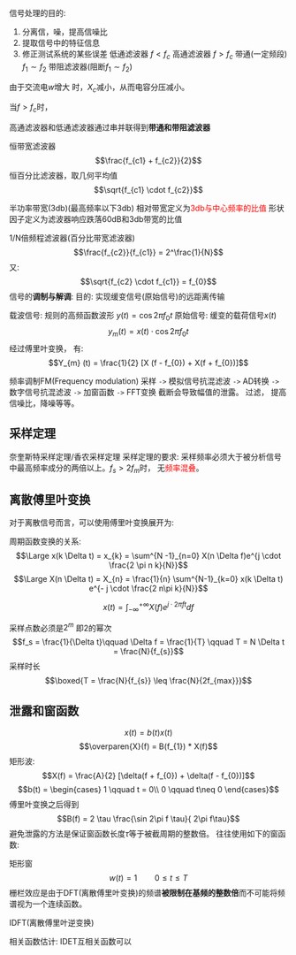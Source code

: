 信号处理的目的: 
1. 分离信，噪，提高信噪比
2. 提取信号中的特征信息
3. 修正测试系统的某些误差
低通滤波器 $f < f_c$
高通滤波器 $f > f_{c}$
带通(一定频段) $f_{1} \sim f_{2}$
带阻滤波器(阻断$f_{1}\sim f_{2}$)


由于交流电$w$增大 时，$X_{c}$减小，从而电容分压减小。

当$f > f_{c}$时，

高通滤波器和低通滤波器通过串并联得到**带通和带阻滤波器**

恒带宽滤波器
$$\frac{f_{c1} + f_{c2}}{2}$$
恒百分比滤波器，取几何平均值
$$\sqrt{f_{c1} \cdot f_{c2}}$$

半功率带宽(3db)(最高频率以下3db)
相对带宽定义为<mark style="background: transparent; color: red">3db与中心频率的比值</mark>
形状因子定义为滤波器响应跌落60dB和3db带宽的比值

1/N倍频程滤波器(百分比带宽滤波器)
$$\frac{f_{c2}}{f_{c1}} = 2^\frac{1}{N}$$
又:
$$\sqrt{f_{c2} \cdot f_{c1}} = f_{0}$$
信号的**调制与解调**: 
目的: 实现缓变信号(原始信号)的远距离传输

载波信号: 规则的高频函数波形 $y(t) = \cos 2\pi f_{0} t$
原始信号: 缓变的载荷信号$x(t)$
$$y_m(t) = x(t) \cdot \cos 2 \pi f_{0} t$$
经过傅里叶变换， 有:
$$Y_{m} (t) = \frac{1}{2} [X (f - f_{0}) + X(f + f_{0})]$$


频率调制FM(Frequency modulation) 
采样 `->` 模拟信号抗混滤波 `->` AD转换 `->` 数字信号抗混滤波 `->` 加窗函数 `->` FFT变换 
截断会导致幅值的泄露。
过滤， 提高信噪比，降噪等等。

## 采样定理
奈奎斯特采样定理/香农采样定理
采样定理的要求: 采样频率必须大于被分析信号中最高频率成分的两倍以上。$f_{s} > 2 f_{m}$时， 无<mark style="background: transparent; color: red">频率混叠</mark>。

## 离散傅里叶变换
对于离散信号而言，可以使用傅里叶变换展开为:

周期函数变换的关系: 
$$\Large x(k \Delta t) = x_{k} = \sum^{N -1}_{n=0} X(n \Delta  f)e^{j \cdot \frac{2 \pi n k}{N}}$$
$$\Large X(n \Delta t) = X_{n} = \frac{1}{n} \sum^{N-1}_{k=0} x(k \Delta t) e^{- j \cdot  \frac{2 n\pi k}{N}}$$

$$x(t) = \int_{-\infty}^{+ \infty} X(f) e^{j \cdot 2 \pi f t} df$$


采样点数必须是$2^{m}$ 即2的幂次
$$f_s = \frac{1}{\Delta  t}\qquad \Delta f = \frac{1}{T} \qquad T = N \Delta t = \frac{N}{f_{s}}$$
采样时长
$$\boxed{T = \frac{N}{f_{s}} \leq  \frac{N}{2f_{max}}}$$
## 泄露和窗函数

$$x(t) =b(t) x(t)$$
$$\overparen{X}(f) = B(f_{1}) * X(f)$$
矩形波:
$$X(f) = \frac{A}{2} [\delta(f + f_{0}) + \delta(f - f_{0})]$$
$$b(t) = \begin{cases}
1   \qquad t = 0\\
0  \qquad t\neq  0
\end{cases}$$
傅里叶变换之后得到
$$B(f)  = 2 \tau \frac{\sin 2\pi f \tau}{ 2\pi f\tau}$$
避免泄露的方法是保证窗函数长度$\tau$等于被截周期的整数倍。
往往使用如下的窗函数: 

矩形窗
$$w(t) = 1\qquad  0 \leq t \leq  T$$
栅栏效应是由于DFT(离散傅里叶变换)的频谱**被限制在基频的整数倍**而不可能将频谱视为一个连续函数。

IDFT(离散傅里叶逆变换) 

相关函数估计: 
IDET互相关函数可以
